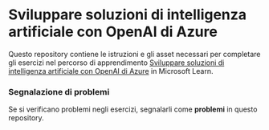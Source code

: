 # Sviluppare soluzioni di intelligenza artificiale con OpenAI di Azure

Questo repository contiene le istruzioni e gli asset necessari per completare gli esercizi nel percorso di apprendimento [Sviluppare soluzioni di intelligenza artificiale con OpenAI di Azure](https://learn.microsoft.com/training/paths/develop-ai-solutions-azure-openai/) in Microsoft Learn.

### Segnalazione di problemi

Se si verificano problemi negli esercizi, segnalarli come **problemi** in questo repository.
